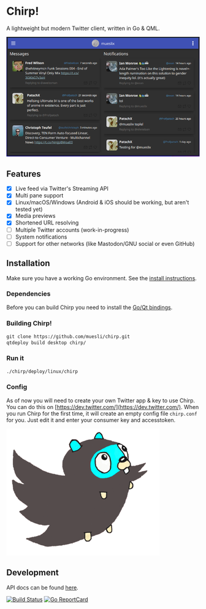 Chirp!
======

A lightweight but modern Twitter client, written in Go & QML.

![chirp Screenshot](/assets/screenshot.png)

## Features

- [x] Live feed via Twitter's Streaming API
- [x] Multi pane support
- [x] Linux/macOS/Windows (Android & iOS should be working, but aren't tested yet)
- [x] Media previews
- [x] Shortened URL resolving
- [ ] Multiple Twitter accounts (work-in-progress)
- [ ] System notifications
- [ ] Support for other networks (like Mastodon/GNU social or even GitHub)

## Installation

Make sure you have a working Go environment. See the [install instructions](http://golang.org/doc/install.html).

### Dependencies

Before you can build Chirp you need to install the [Go/Qt bindings](https://github.com/therecipe/qt/wiki/Installation#regular-installation).

### Building Chirp!

    git clone https://github.com/muesli/chirp.git
    qtdeploy build desktop chirp/

### Run it

    ./chirp/deploy/linux/chirp

### Config

As of now you will need to create your own Twitter app & key to use Chirp. You can do this on [https://dev.twitter.com/](https://dev.twitter.com/).
When you run Chirp for the first time, it will create an empty config file `chirp.conf` for you. Just edit it and enter
your consumer key and accesstoken.

![chirp logo](/assets/chirp.png)

## Development

API docs can be found [here](http://godoc.org/github.com/muesli/chirp).

[![Build Status](https://travis-ci.org/muesli/chirp.svg?branch=master)](https://travis-ci.org/muesli/chirp)
[![Go ReportCard](http://goreportcard.com/badge/muesli/chirp)](http://goreportcard.com/report/muesli/chirp)
